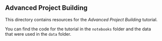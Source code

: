 ## Advanced Project Building

This directory contains resources for the _Advanced Project Building_ tutorial.

You can find the code for the tutorial in the `notebooks` folder and the data that were used in the `data` folder.

